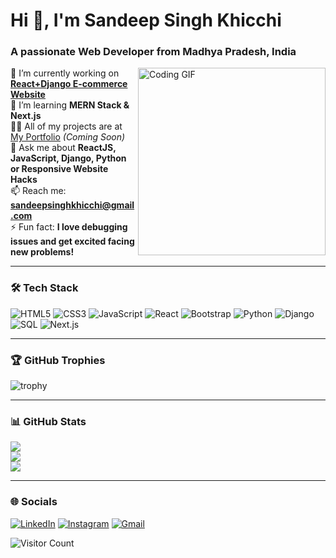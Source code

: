 # Hi 👋, I'm Sandeep Singh Khicchi
### A passionate Web Developer from Madhya Pradesh, India

<img align="right" src="https://media.giphy.com/media/v1.Y2lkPTc5MGI3NjExcDl2dW5xY3R5Y2V0b2V1dW5qY2R6eGJ6dGN5Z2Z1bGZqZ2Z1YiZlcD12MV9pbnRlcm5hbF9naWZfYnlfaWQmY3Q9Zw/qgQUggAC3Pfv687qPC/giphy.gif" width="300" alt="Coding GIF">

🔭 I’m currently working on **[React+Django E-commerce Website](https://ecco-font.vercel.app/)**  
🌱 I’m learning **MERN Stack & Next.js**  
👨‍💻 All of my projects are at [My Portfolio](https://github.com/Sandeep6268) *(Coming Soon)*  
💬 Ask me about **ReactJS, JavaScript, Django, Python or Responsive Website Hacks**  
📫 Reach me: **sandeepsinghkhicchi@gmail.com**  
⚡ Fun fact: **I love debugging issues and get excited facing new problems!**  

---

### 🛠️ Tech Stack
![HTML5](https://img.shields.io/badge/HTML5-E34F26?style=flat&logo=html5&logoColor=white)
![CSS3](https://img.shields.io/badge/CSS3-1572B6?style=flat&logo=css3&logoColor=white)
![JavaScript](https://img.shields.io/badge/JavaScript-F7DF1E?style=flat&logo=javascript&logoColor=black)
![React](https://img.shields.io/badge/React-61DAFB?style=flat&logo=react&logoColor=black)
![Bootstrap](https://img.shields.io/badge/Bootstrap-7952B3?style=flat&logo=bootstrap&logoColor=white)
![Python](https://img.shields.io/badge/Python-3776AB?style=flat&logo=python&logoColor=white)
![Django](https://img.shields.io/badge/Django-092E20?style=flat&logo=django&logoColor=white)
![SQL](https://img.shields.io/badge/SQL-4479A1?style=flat&logo=mysql&logoColor=white)
![Next.js](https://img.shields.io/badge/Next.js-000000?style=flat&logo=nextdotjs&logoColor=white)

---

### 🏆 GitHub Trophies
![trophy](https://github-profile-trophy.vercel.app/?username=Sandeep6268&theme=onedark&row=2&column=4&margin-w=15&margin-h=15)

---

### 📊 GitHub Stats
![](https://github-readme-stats.vercel.app/api?username=Sandeep6268&theme=dark&hide_border=false&include_all_commits=true&count_private=true)<br/>
![](https://github-readme-streak-stats.herokuapp.com/?user=Sandeep6268&theme=dark&hide_border=false)<br/>
![](https://github-readme-stats.vercel.app/api/top-langs/?username=Sandeep6268&theme=dark&hide_border=false&layout=compact)

---

### 🌐 Socials
[![LinkedIn](https://img.shields.io/badge/LinkedIn-%230077B5.svg?logo=linkedin&logoColor=white)](http://linkedin.com/in/sandeep-singh-khicchi-70440b2a5)
[![Instagram](https://img.shields.io/badge/Instagram-%23E4405F.svg?logo=Instagram&logoColor=white)](https://www.instagram.com/sandybannarajput/)
[![Gmail](https://img.shields.io/badge/Gmail-D14836?style=flat&logo=gmail&logoColor=white)](mailto:sandeepsinghkhicchi@gmail.com)

![Visitor Count](https://visitor-badge.glitch.me/badge?page_id=Sandeep6268.Sandeep6268)
